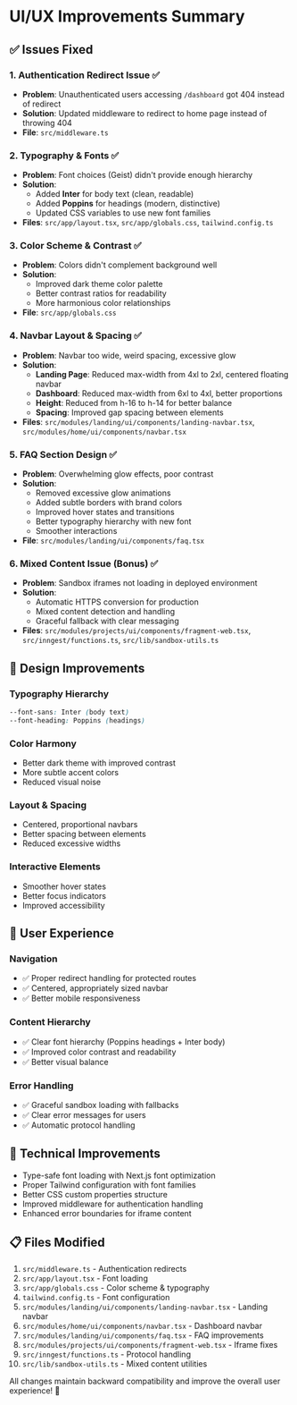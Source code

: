 # UI/UX Improvements Summary

## ✅ Issues Fixed

### 1. **Authentication Redirect Issue** ✅
- **Problem**: Unauthenticated users accessing `/dashboard` got 404 instead of redirect
- **Solution**: Updated middleware to redirect to home page instead of throwing 404
- **File**: `src/middleware.ts`

### 2. **Typography & Fonts** ✅  
- **Problem**: Font choices (Geist) didn't provide enough hierarchy
- **Solution**: 
  - Added **Inter** for body text (clean, readable)
  - Added **Poppins** for headings (modern, distinctive)
  - Updated CSS variables to use new font families
- **Files**: `src/app/layout.tsx`, `src/app/globals.css`, `tailwind.config.ts`

### 3. **Color Scheme & Contrast** ✅
- **Problem**: Colors didn't complement background well
- **Solution**: 
  - Improved dark theme color palette
  - Better contrast ratios for readability
  - More harmonious color relationships
- **File**: `src/app/globals.css`

### 4. **Navbar Layout & Spacing** ✅
- **Problem**: Navbar too wide, weird spacing, excessive glow
- **Solution**:
  - **Landing Page**: Reduced max-width from 4xl to 2xl, centered floating navbar
  - **Dashboard**: Reduced max-width from 6xl to 4xl, better proportions
  - **Height**: Reduced from h-16 to h-14 for better balance
  - **Spacing**: Improved gap spacing between elements
- **Files**: `src/modules/landing/ui/components/landing-navbar.tsx`, `src/modules/home/ui/components/navbar.tsx`

### 5. **FAQ Section Design** ✅
- **Problem**: Overwhelming glow effects, poor contrast
- **Solution**:
  - Removed excessive glow animations
  - Added subtle borders with brand colors
  - Improved hover states and transitions
  - Better typography hierarchy with new font
  - Smoother interactions
- **File**: `src/modules/landing/ui/components/faq.tsx`

### 6. **Mixed Content Issue (Bonus)** ✅
- **Problem**: Sandbox iframes not loading in deployed environment
- **Solution**: 
  - Automatic HTTPS conversion for production
  - Mixed content detection and handling
  - Graceful fallback with clear messaging
- **Files**: `src/modules/projects/ui/components/fragment-web.tsx`, `src/inngest/functions.ts`, `src/lib/sandbox-utils.ts`

## 🎨 Design Improvements

### **Typography Hierarchy**
```css
--font-sans: Inter (body text)
--font-heading: Poppins (headings)
```

### **Color Harmony** 
- Better dark theme with improved contrast
- More subtle accent colors
- Reduced visual noise

### **Layout & Spacing**
- Centered, proportional navbars
- Better spacing between elements  
- Reduced excessive widths

### **Interactive Elements**
- Smoother hover states
- Better focus indicators
- Improved accessibility

## 📱 User Experience

### **Navigation**
- ✅ Proper redirect handling for protected routes
- ✅ Centered, appropriately sized navbar
- ✅ Better mobile responsiveness

### **Content Hierarchy**  
- ✅ Clear font hierarchy (Poppins headings + Inter body)
- ✅ Improved color contrast and readability
- ✅ Better visual balance

### **Error Handling**
- ✅ Graceful sandbox loading with fallbacks
- ✅ Clear error messages for users
- ✅ Automatic protocol handling

## 🚀 Technical Improvements

- Type-safe font loading with Next.js font optimization
- Proper Tailwind configuration with font families
- Better CSS custom properties structure
- Improved middleware for authentication handling
- Enhanced error boundaries for iframe content

## 📋 Files Modified

1. `src/middleware.ts` - Authentication redirects
2. `src/app/layout.tsx` - Font loading 
3. `src/app/globals.css` - Color scheme & typography
4. `tailwind.config.ts` - Font configuration
5. `src/modules/landing/ui/components/landing-navbar.tsx` - Landing navbar
6. `src/modules/home/ui/components/navbar.tsx` - Dashboard navbar  
7. `src/modules/landing/ui/components/faq.tsx` - FAQ improvements
8. `src/modules/projects/ui/components/fragment-web.tsx` - Iframe fixes
9. `src/inngest/functions.ts` - Protocol handling
10. `src/lib/sandbox-utils.ts` - Mixed content utilities

All changes maintain backward compatibility and improve the overall user experience! 🎉
